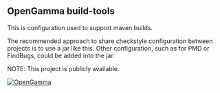 OpenGamma build-tools
---------------------------
This is configuration used to support maven builds.

The recommended approach to share checkstyle configuration between projects is to use a jar like this.
Other configuration, such as for PMD or FindBugs, could be added into the jar.

NOTE: This project is publicly available.

[![OpenGamma](http://developers.opengamma.com/res/display/default/chrome/masthead_logo.png "OpenGamma")](http://developers.opengamma.com)
